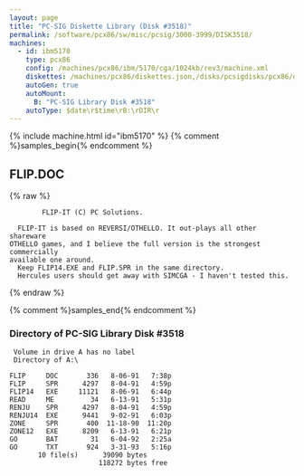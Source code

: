 ```yaml
---
layout: page
title: "PC-SIG Diskette Library (Disk #3518)"
permalink: /software/pcx86/sw/misc/pcsig/3000-3999/DISK3518/
machines:
  - id: ibm5170
    type: pcx86
    config: /machines/pcx86/ibm/5170/cga/1024kb/rev3/machine.xml
    diskettes: /machines/pcx86/diskettes.json,/disks/pcsigdisks/pcx86/diskettes.json
    autoGen: true
    autoMount:
      B: "PC-SIG Library Disk #3518"
    autoType: $date\r$time\rB:\rDIR\r
---
```


{% include machine.html id="ibm5170" %}
{% comment %}samples_begin{% endcomment %}

## FLIP.DOC

{% raw %}
```
        FLIP-IT (C) PC Solutions.

  FLIP-IT is based on REVERSI/OTHELLO. It out-plays all other shareware
OTHELLO games, and I believe the full version is the strongest commercially
available one around.
  Keep FLIP14.EXE and FLIP.SPR in the same directory.
  Hercules users should get away with SIMCGA - I haven't tested this.
```
{% endraw %}

{% comment %}samples_end{% endcomment %}

### Directory of PC-SIG Library Disk #3518

     Volume in drive A has no label
     Directory of A:\

    FLIP     DOC       336   8-06-91   7:38p
    FLIP     SPR      4297   8-04-91   4:59p
    FLIP14   EXE     11121   8-06-91   6:44p
    READ     ME         34   6-13-91   5:31p
    RENJU    SPR      4297   8-04-91   4:59p
    RENJU14  EXE      9441   9-02-91   6:03p
    ZONE     SPR       400  11-18-90  11:20p
    ZONE12   EXE      8209   6-13-91   6:21p
    GO       BAT        31   6-04-92   2:25a
    GO       TXT       924   3-31-93   5:16p
           10 file(s)      39090 bytes
                          118272 bytes free
